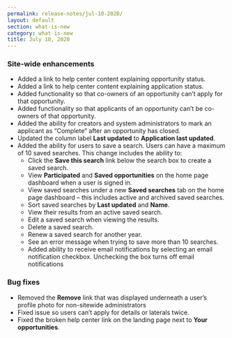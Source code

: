 ```yaml
---
permalink: release-notes/jul-10-2020/
layout: default
section: what-is-new
category: what-is-new
title: July 10, 2020
---
```


### Site-wide enhancements

- Added a link to help center content explaining opportunity status.
- Added a link to help center content explaining application status.
- Added functionality so that co-owners of an opportunity can’t apply for that opportunity.
- Added functionality so that applicants of an opportunity can’t be co-owners of that opportunity.
- Added the ability for creators and system administrators to mark an applicant as “Complete” after an opportunity has closed.
- Updated the column label **Last updated** to **Application last updated**.
- Added the ability for users to save a search. Users can have a maximum of 10 saved searches. This change includes the ability to:
  - Click the **Save this search** link below the search box to create a saved search.
  - View **Participated** and **Saved opportunities** on the home page dashboard when a user is signed in.
  - View saved searches under a new **Saved searches** tab on the home page dashboard – this includes active and archived saved searches.
  - Sort saved searches by **Last updated** and **Name**.
  - View their results from an active saved search.
  - Edit a saved search when viewing the results.
  - Delete a saved search.
  - Renew a saved search for another year.
  - See an error message when trying to save more than 10 searches.
  - Added ability to receive email notifications by selecting an email notification checkbox. Unchecking the box turns off email notifications

### Bug fixes

- Removed the **Remove** link that was displayed underneath a user’s profile photo for non-sitewide administrators
- Fixed issue so users can’t apply for details or laterals twice.
- Fixed the broken help center link on the landing page next to **Your opportunities**.

